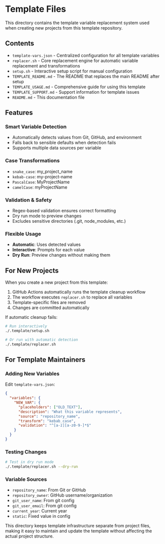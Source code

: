 # Template Files

This directory contains the template variable replacement system used when creating new projects from this template repository.

## Contents

- `template-vars.json` - Centralized configuration for all template variables
- `replacer.sh` - Core replacement engine for automatic variable replacement and transformations
- `setup.sh` - Interactive setup script for manual configuration
- `TEMPLATE_README.md` - The README that replaces the main README after setup
- `TEMPLATE_USAGE.md` - Comprehensive guide for using this template
- `TEMPLATE_SUPPORT.md` - Support information for template issues
- `README.md` - This documentation file

## Features

### Smart Variable Detection

- Automatically detects values from Git, GitHub, and environment
- Falls back to sensible defaults when detection fails
- Supports multiple data sources per variable

### Case Transformations

- `snake_case`: my_project_name
- `kebab-case`: my-project-name
- `PascalCase`: MyProjectName
- `camelCase`: myProjectName

### Validation & Safety

- Regex-based validation ensures correct formatting
- Dry run mode to preview changes
- Excludes sensitive directories (.git, node_modules, etc.)

### Flexible Usage

- **Automatic**: Uses detected values
- **Interactive**: Prompts for each value
- **Dry Run**: Preview changes without making them

## For New Projects

When you create a new project from this template:

1. GitHub Actions automatically runs the template cleanup workflow
2. The workflow executes `replacer.sh` to replace all variables
3. Template-specific files are removed
4. Changes are committed automatically

If automatic cleanup fails:

```bash
# Run interactively
./.template/setup.sh

# Or run with automatic detection
./.template/replacer.sh
```

## For Template Maintainers

### Adding New Variables

Edit `template-vars.json`:

```json
{
  "variables": {
    "NEW_VAR": {
      "placeholders": ["OLD_TEXT"],
      "description": "What this variable represents",
      "source": "repository_name",
      "transform": "kebab_case",
      "validation": "^[a-z][a-z0-9-]*$"
    }
  }
}
```

### Testing Changes

```bash
# Test in dry run mode
./.template/replacer.sh --dry-run
```

### Variable Sources

- `repository_name`: From Git or GitHub
- `repository_owner`: GitHub username/organization
- `git_user_name`: From git config
- `git_user_email`: From git config
- `current_year`: Current year
- `static`: Fixed value in config

This directory keeps template infrastructure separate from project files, making it easy to maintain and update the template without affecting the actual project structure.
